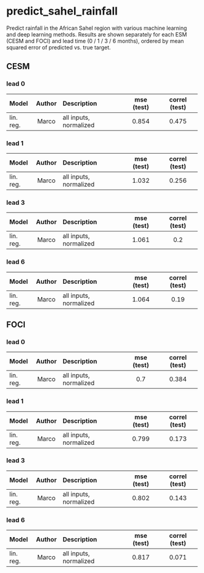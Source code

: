 # predict_sahel_rainfall
Predict rainfall in the African Sahel region with various machine learning and deep learning methods.
Results are shown separately for each ESM (CESM and FOCI) and lead time (0 / 1 / 3 / 6 months), ordered by mean squared error of predicted vs. true target.

## CESM

### lead 0

| Model       | Author | Description | mse (test)   | correl (test) |
| :---        | :---:  |    :---    |    :---:      |    :---:      |
| lin. reg.   | Marco  | all inputs, normalized | 0.854   | 0.475   |

### lead 1

| Model       | Author | Description | mse (test)   | correl (test) |
| :---        | :---:  |    :---    |    :---:      |    :---:      |
| lin. reg.   | Marco  | all inputs, normalized | 1.032   | 0.256   |

### lead 3

| Model       | Author | Description | mse (test)   | correl (test) |
| :---        | :---:  |    :---    |    :---:      |    :---:      |
| lin. reg.   | Marco  | all inputs, normalized | 1.061   | 0.2   |

### lead 6

| Model       | Author | Description | mse (test)   | correl (test) |
| :---        | :---:  |    :---    |    :---:      |    :---:      |
| lin. reg.   | Marco  | all inputs, normalized | 1.064   | 0.19   |


## FOCI

### lead 0

| Model       | Author | Description | mse (test)   | correl (test) |
| :---        | :---:  |    :---    |    :---:      |    :---:      |
| lin. reg.   | Marco  | all inputs, normalized | 0.7   | 0.384   |

### lead 1

| Model       | Author | Description | mse (test)   | correl (test) |
| :---        | :---:  |    :---    |    :---:      |    :---:      |
| lin. reg.   | Marco  | all inputs, normalized | 0.799   | 0.173   |

### lead 3

| Model       | Author | Description | mse (test)   | correl (test) |
| :---        | :---:  |    :---    |    :---:      |    :---:      |
| lin. reg.   | Marco  | all inputs, normalized | 0.802   | 0.143   |

### lead 6

| Model       | Author | Description | mse (test)   | correl (test) |
| :---        | :---:  |    :---    |    :---:      |    :---:      |
| lin. reg.   | Marco  | all inputs, normalized | 0.817   | 0.071   |
